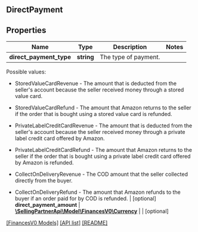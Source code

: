 ## DirectPayment

## Properties

Name | Type | Description | Notes
------------ | ------------- | ------------- | -------------
**direct_payment_type** | **string** | The type of payment.

Possible values:

* StoredValueCardRevenue - The amount that is deducted from the seller&#39;s account because the seller received money through a stored value card.

* StoredValueCardRefund - The amount that Amazon returns to the seller if the order that is bought using a stored value card is refunded.

* PrivateLabelCreditCardRevenue - The amount that is deducted from the seller&#39;s account because the seller received money through a private label credit card offered by Amazon.

* PrivateLabelCreditCardRefund - The amount that Amazon returns to the seller if the order that is bought using a private label credit card offered by Amazon is refunded.

* CollectOnDeliveryRevenue - The COD amount that the seller collected directly from the buyer.

* CollectOnDeliveryRefund - The amount that Amazon refunds to the buyer if an order paid for by COD is refunded. | [optional]
**direct_payment_amount** | [**\SellingPartnerApi\Model\FinancesV0\Currency**](Currency.md) |  | [optional]

[[FinancesV0 Models]](../) [[API list]](../../Api) [[README]](../../../README.md)
